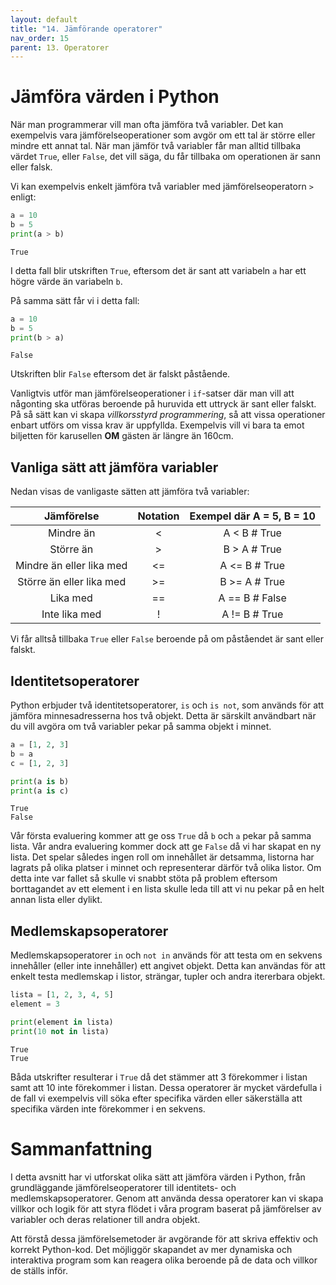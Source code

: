 ```yaml
---
layout: default
title: "14. Jämförande operatorer"
nav_order: 15
parent: 13. Operatorer
---
```


# Jämföra värden i Python
När man programmerar vill man ofta jämföra två variabler. Det kan exempelvis vara jämförelseoperationer som avgör om ett tal är större eller mindre ett annat tal. När man jämför två variabler får man alltid tillbaka värdet `True`, eller `False`, det vill säga, du får tillbaka om operationen är sann eller falsk.

Vi kan exempelvis enkelt jämföra två variabler med jämförelseoperatorn `>` enligt:
```python
a = 10
b = 5
print(a > b)
```
<div class="code-example" markdown="1">
<pre><code>True</code></pre>
</div>

I detta fall blir utskriften `True`, eftersom det är sant att variabeln `a` har ett högre värde än variabeln `b`.

På samma sätt får vi i detta fall:
```python
a = 10
b = 5
print(b > a)
```
<div class="code-example" markdown="1">
<pre><code>False</code></pre>
</div>

Utskriften blir `False` eftersom det är falskt påstående.

Vanligtvis utför man jämförelseoperationer i `if`-satser där man vill att någonting ska utföras beroende på huruvida ett uttryck är sant eller falskt. På så sätt kan vi skapa _villkorsstyrd programmering_, så att vissa operationer enbart utförs om vissa krav är uppfyllda. Exempelvis vill vi bara ta emot biljetten för karusellen **OM** gästen är längre än 160cm.

## Vanliga sätt att jämföra variabler
Nedan visas de vanligaste sätten att jämföra två variabler:

| Jämförelse                | Notation | Exempel där A = 5, B = 10 |
| :-: | :-:|:-:
| Mindre än                 | <        | A < B   # True             |
| Större än                 | >        | B > A   # True             |
| Mindre än eller lika med  | <=       | A <= B  # True            |
| Större än eller lika med  | >=       | B >= A  # True             |
| Lika med                  | ==       | A == B  # False            |
| Inte lika med             | !        | A != B  # True             |

Vi får alltså tillbaka `True` eller `False` beroende på om påståendet är sant eller falskt.

## Identitetsoperatorer
Python erbjuder två identitetsoperatorer, `is` och `is not`, som används för att jämföra minnesadresserna hos två objekt. Detta är särskilt användbart när du vill avgöra om två variabler pekar på samma objekt i minnet.

```python
a = [1, 2, 3]
b = a
c = [1, 2, 3]

print(a is b)   
print(a is c)       
```
<div class="code-example" markdown="1">
<pre><code>True
False</code></pre>
</div>

Vår första evaluering kommer att ge oss `True` då `b` och `a` pekar på samma lista. Vår andra evaluering kommer dock att ge `False` då vi har skapat en ny lista. Det spelar således ingen roll om innehållet är detsamma, listorna har lagrats på olika platser i minnet och representerar därför två olika listor. Om detta inte var fallet så skulle vi snabbt stöta på problem eftersom borttagandet av ett element i en lista skulle leda till att vi nu pekar på en helt annan lista eller dylikt.

## Medlemskapsoperatorer
Medlemskapsoperatorer `in` och `not in` används för att testa om en sekvens innehåller (eller inte innehåller) ett angivet objekt. Detta kan användas för att enkelt testa medlemskap i listor, strängar, tupler och andra itererbara objekt.

```python
lista = [1, 2, 3, 4, 5]
element = 3

print(element in lista) 
print(10 not in lista)  
```
<div class="code-example" markdown="1">
<pre><code>True
True</code></pre>
</div>

Båda utskrifter resulterar i `True` då det stämmer att 3 förekommer i listan samt att 10 inte förekommer i listan. Dessa operatorer är mycket värdefulla i de fall vi exempelvis vill söka efter specifika värden eller säkerställa att specifika värden inte förekommer i en sekvens.

# Sammanfattning
I detta avsnitt har vi utforskat olika sätt att jämföra värden i Python, från grundläggande jämförelseoperatorer till identitets- och medlemskapsoperatorer. Genom att använda dessa operatorer kan vi skapa villkor och logik för att styra flödet i våra program baserat på jämförelser av variabler och deras relationer till andra objekt.

Att förstå dessa jämförelsemetoder är avgörande för att skriva effektiv och korrekt Python-kod. Det möjliggör skapandet av mer dynamiska och interaktiva program som kan reagera olika beroende på de data och villkor de ställs inför.